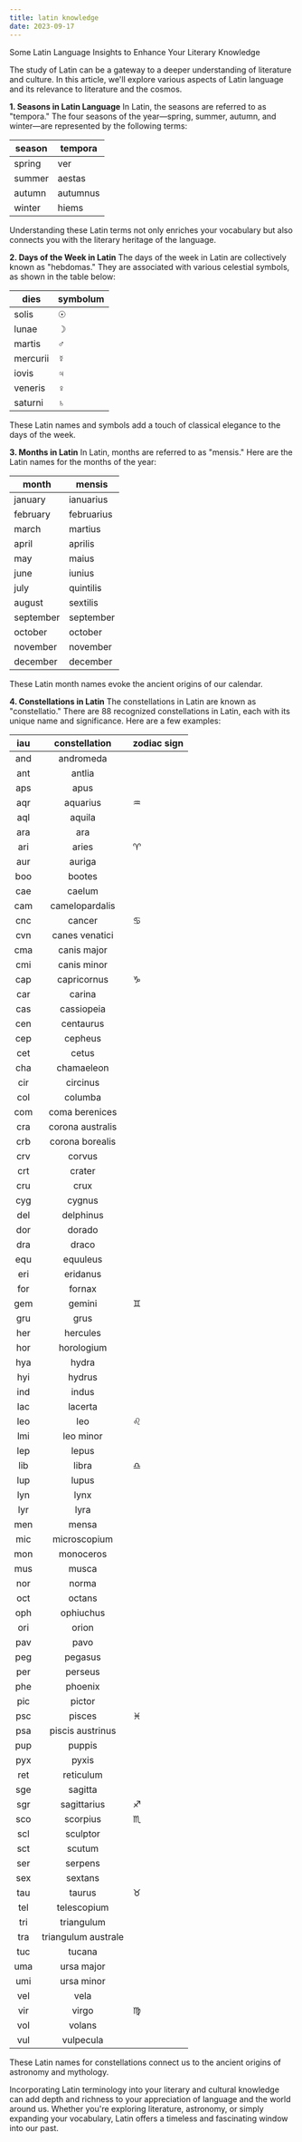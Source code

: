 ```yaml
---
title: latin knowledge
date: 2023-09-17
---
```

Some Latin Language Insights to Enhance Your Literary Knowledge

The study of Latin can be a gateway to a deeper understanding of literature and culture. In this article, we'll explore various aspects of Latin language and its relevance to literature and the cosmos.

**1. Seasons in Latin Language** In Latin, the seasons are referred to as "tempora." The four seasons of the year—spring, summer, autumn, and winter—are represented by the following terms:

|season|tempora|
|--|--|
|spring|ver|
|summer|aestas|
|autumn|autumnus|
|winter|hiems|

Understanding these Latin terms not only enriches your vocabulary but also connects you with the literary heritage of the language.

**2. Days of the Week in Latin** The days of the week in Latin are collectively known as "hebdomas." They are associated with various celestial symbols, as shown in the table below:

|dies|symbolum|
|--|--|
|solis|☉|
|lunae|☽︎|
|martis|♂|
|mercurii|☿|
|iovis|♃|
|veneris|♀|
|saturni|♄|

These Latin names and symbols add a touch of classical elegance to the days of the week.

**3. Months in Latin** In Latin, months are referred to as "mensis." Here are the Latin names for the months of the year:

|month|mensis|
|--|--|
|january|ianuarius|
|february|februarius|
|march|martius|
|april|aprilis|
|may|maius|
|june|iunius|
|july|quintilis|
|august|sextilis|
|september|september|
|october|october|
|november|november|
|december|december|

These Latin month names evoke the ancient origins of our calendar.

**4. Constellations in Latin** The constellations in Latin are known as "constellatio." There are 88 recognized constellations in Latin, each with its unique name and significance. Here are a few examples:

| iau |    constellation    | zodiac sign |
|:---:|:-------------------:|------|
| and |      andromeda      |      |
| ant |        antlia       |      |
| aps |         apus        |      |
| aqr |       aquarius      | ♒    |
| aql |        aquila       |      |
| ara |         ara         |      |
| ari |        aries        | ♈    |
| aur |        auriga       |      |
| boo |        bootes       |      |
| cae |        caelum       |      |
| cam |    camelopardalis   |      |
| cnc |        cancer       | ♋    |
| cvn |    canes venatici   |      |
| cma |     canis major     |      |
| cmi |     canis minor     |      |
| cap |     capricornus     | ♑    |
| car |        carina       |      |
| cas |      cassiopeia     |      |
| cen |      centaurus      |      |
| cep |       cepheus       |      |
| cet |        cetus        |      |
| cha |      chamaeleon     |      |
| cir |       circinus      |      |
| col |       columba       |      |
| com |    coma berenices   |      |
| cra |   corona australis  |      |
| crb |   corona borealis   |      |
| crv |        corvus       |      |
| crt |        crater       |      |
| cru |         crux        |      |
| cyg |        cygnus       |      |
| del |      delphinus      |      |
| dor |        dorado       |      |
| dra |        draco        |      |
| equ |       equuleus      |      |
| eri |       eridanus      |      |
| for |        fornax       |      |
| gem |        gemini       | ♊    |
| gru |         grus        |      |
| her |       hercules      |      |
| hor |      horologium     |      |
| hya |        hydra        |      |
| hyi |        hydrus       |      |
| ind |        indus        |      |
| lac |       lacerta       |      |
| leo |         leo         | ♌    |
| lmi |      leo minor      |      |
| lep |        lepus        |      |
| lib |        libra        | ♎    |
| lup |        lupus        |      |
| lyn |         lynx        |      |
| lyr |         lyra        |      |
| men |        mensa        |      |
| mic |     microscopium    |      |
| mon |      monoceros      |      |
| mus |        musca        |      |
| nor |        norma        |      |
| oct |        octans       |      |
| oph |      ophiuchus      |      |
| ori |        orion        |      |
| pav |         pavo        |      |
| peg |       pegasus       |      |
| per |       perseus       |      |
| phe |       phoenix       |      |
| pic |        pictor       |      |
| psc |        pisces       | ♓    |
| psa |   piscis austrinus  |      |
| pup |        puppis       |      |
| pyx |        pyxis        |      |
| ret |      reticulum      |      |
| sge |       sagitta       |      |
| sgr |     sagittarius     | ♐    |
| sco |       scorpius      | ♏    |
| scl |       sculptor      |      |
| sct |        scutum       |      |
| ser |       serpens       |      |
| sex |       sextans       |      |
| tau |        taurus       | ♉    |
| tel |     telescopium     |      |
| tri |      triangulum     |      |
| tra | triangulum australe |      |
| tuc |        tucana       |      |
| uma |      ursa major     |      |
| umi |      ursa minor     |      |
| vel |         vela        |      |
| vir |        virgo        | ♍    |
| vol |        volans       |      |
| vul |      vulpecula      |      |

These Latin names for constellations connect us to the ancient origins of astronomy and mythology.

Incorporating Latin terminology into your literary and cultural knowledge can add depth and richness to your appreciation of language and the world around us. Whether you're exploring literature, astronomy, or simply expanding your vocabulary, Latin offers a timeless and fascinating window into our past.
